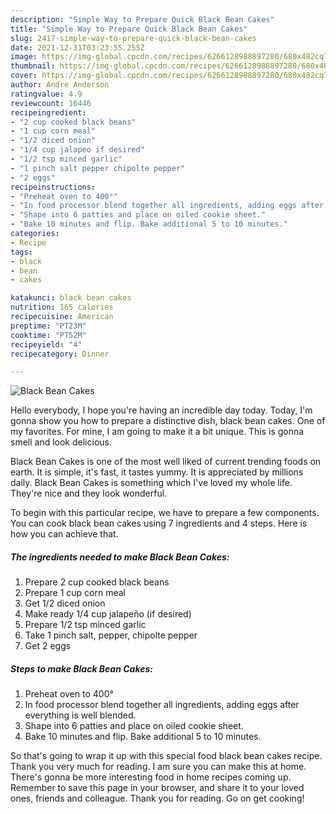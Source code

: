 ```yaml
---
description: "Simple Way to Prepare Quick Black Bean Cakes"
title: "Simple Way to Prepare Quick Black Bean Cakes"
slug: 2417-simple-way-to-prepare-quick-black-bean-cakes
date: 2021-12-31T03:23:55.255Z
image: https://img-global.cpcdn.com/recipes/6266128988897280/680x482cq70/black-bean-cakes-recipe-main-photo.jpg
thumbnail: https://img-global.cpcdn.com/recipes/6266128988897280/680x482cq70/black-bean-cakes-recipe-main-photo.jpg
cover: https://img-global.cpcdn.com/recipes/6266128988897280/680x482cq70/black-bean-cakes-recipe-main-photo.jpg
author: Andre Anderson
ratingvalue: 4.9
reviewcount: 16446
recipeingredient:
- "2 cup cooked black beans"
- "1 cup corn meal"
- "1/2 diced onion"
- "1/4 cup jalapeo if desired"
- "1/2 tsp minced garlic"
- "1 pinch salt pepper chipolte pepper"
- "2 eggs"
recipeinstructions:
- "Preheat oven to 400°"
- "In food processor blend together all ingredients, adding eggs after everything is well blended."
- "Shape into 6 patties and place on oiled cookie sheet."
- "Bake 10 minutes and flip. Bake additional 5 to 10 minutes."
categories:
- Recipe
tags:
- black
- bean
- cakes

katakunci: black bean cakes 
nutrition: 165 calories
recipecuisine: American
preptime: "PT23M"
cooktime: "PT52M"
recipeyield: "4"
recipecategory: Dinner

---
```



![Black Bean Cakes](https://img-global.cpcdn.com/recipes/6266128988897280/680x482cq70/black-bean-cakes-recipe-main-photo.jpg)

Hello everybody, I hope you're having an incredible day today. Today, I'm gonna show you how to prepare a distinctive dish, black bean cakes. One of my favorites. For mine, I am going to make it a bit unique. This is gonna smell and look delicious.



Black Bean Cakes is one of the most well liked of current trending foods on earth. It is simple, it's fast, it tastes yummy. It is appreciated by millions daily. Black Bean Cakes is something which I've loved my whole life. They're nice and they look wonderful.


To begin with this particular recipe, we have to prepare a few components. You can cook black bean cakes using 7 ingredients and 4 steps. Here is how you can achieve that.

<!--inarticleads1-->

##### The ingredients needed to make Black Bean Cakes:

1. Prepare 2 cup cooked black beans
1. Prepare 1 cup corn meal
1. Get 1/2 diced onion
1. Make ready 1/4 cup jalapeño (if desired)
1. Prepare 1/2 tsp minced garlic
1. Take 1 pinch salt, pepper, chipolte pepper
1. Get 2 eggs




<!--inarticleads2-->

##### Steps to make Black Bean Cakes:

1. Preheat oven to 400°
1. In food processor blend together all ingredients, adding eggs after everything is well blended.
1. Shape into 6 patties and place on oiled cookie sheet.
1. Bake 10 minutes and flip. Bake additional 5 to 10 minutes.




So that's going to wrap it up with this special food black bean cakes recipe. Thank you very much for reading. I am sure you can make this at home. There's gonna be more interesting food in home recipes coming up. Remember to save this page in your browser, and share it to your loved ones, friends and colleague. Thank you for reading. Go on get cooking!
